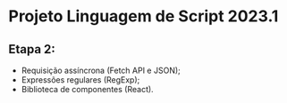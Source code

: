 <h1>Projeto Linguagem de Script 2023.1</h1>
<h2>Etapa 2:</h2>
<ul>
 <li>Requisição assíncrona (Fetch API e JSON);</li>
 <li>Expressões regulares (RegExp);</li>
 <li>Biblioteca de componentes (React).</li>
</ul>

